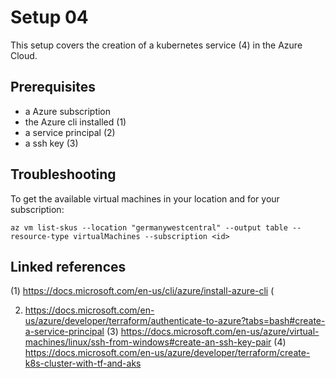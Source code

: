 # Setup 04

This setup covers the creation of a kubernetes service (4) in the Azure Cloud.

## Prerequisites

- a Azure subscription
- the Azure cli installed (1)
- a service principal (2)
- a ssh key (3)

## Troubleshooting

To get the available virtual machines in your location and for your subscription:

````
az vm list-skus --location "germanywestcentral" --output table --resource-type virtualMachines --subscription <id> 
````

## Linked references

(1) https://docs.microsoft.com/en-us/cli/azure/install-azure-cli
(

2) https://docs.microsoft.com/en-us/azure/developer/terraform/authenticate-to-azure?tabs=bash#create-a-service-principal
   (3) https://docs.microsoft.com/en-us/azure/virtual-machines/linux/ssh-from-windows#create-an-ssh-key-pair
   (4) https://docs.microsoft.com/en-us/azure/developer/terraform/create-k8s-cluster-with-tf-and-aks
